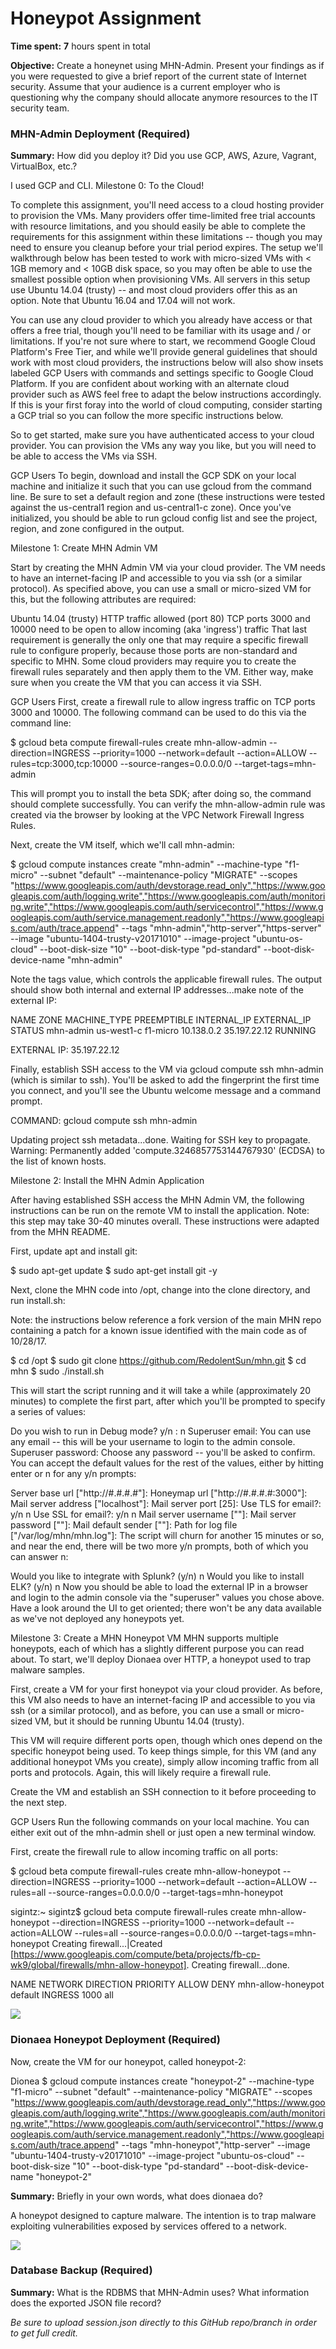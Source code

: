 # Honeypot Assignment

**Time spent:** **7** hours spent in total

**Objective:** Create a honeynet using MHN-Admin. Present your findings as if you were requested to give a brief report of the current state of Internet security. Assume that your audience is a current employer who is questioning why the company should allocate anymore resources to the IT security team.

### MHN-Admin Deployment (Required)

**Summary:** How did you deploy it? Did you use GCP, AWS, Azure, Vagrant, VirtualBox, etc.?

I used GCP and CLI. Milestone 0: To the Cloud!

To complete this assignment, you'll need access to a cloud hosting provider to provision the VMs. Many providers offer time-limited free trial accounts with resource limitations, and you should easily be able to complete the requirements for this assignment within these limitations -- though you may need to ensure you cleanup before your trial period expires. The setup we'll walkthrough below has been tested to work with micro-sized VMs with < 1GB memory and < 10GB disk space, so you may often be able to use the smallest possible option when provisioning VMs. All servers in this setup use Ubuntu 14.04 (trusty) -- and most cloud providers offer this as an option. Note that Ubuntu 16.04 and 17.04 will not work.

You can use any cloud provider to which you already have access or that offers a free trial, though you'll need to be familiar with its usage and / or limitations. If you're not sure where to start, we recommend Google Cloud Platform's Free Tier, and while we'll provide general guidelines that should work with most cloud providers, the instructions below will also show insets labeled GCP Users with commands and settings specific to Google Cloud Platform. If you are confident about working with an alternate cloud provider such as AWS feel free to adapt the below instructions accordingly. If this is your first foray into the world of cloud computing, consider starting a GCP trial so you can follow the more specific instructions below.

So to get started, make sure you have authenticated access to your cloud provider. You can provision the VMs any way you like, but you will need to be able to access the VMs via SSH.

GCP Users To begin, download and install the GCP SDK on your local machine and initialize it such that you can use gcloud from the command line. Be sure to set a default region and zone (these instructions were tested against the us-central1 region and us-central1-c zone). Once you've initialized, you should be able to run gcloud config list and see the project, region, and zone configured in the output.

Milestone 1: Create MHN Admin VM

Start by creating the MHN Admin VM via your cloud provider. The VM needs to have an internet-facing IP and accessible to you via ssh (or a similar protocol). As specified above, you can use a small or micro-sized VM for this, but the following attributes are required:

Ubuntu 14.04 (trusty) HTTP traffic allowed (port 80) TCP ports 3000 and 10000 need to be open to allow incoming (aka 'ingress') traffic That last requirement is generally the only one that may require a specific firewall rule to configure properly, because those ports are non-standard and specific to MHN. Some cloud providers may require you to create the firewall rules separately and then apply them to the VM. Either way, make sure when you create the VM that you can access it via SSH.

GCP Users First, create a firewall rule to allow ingress traffic on TCP ports 3000 and 10000. The following command can be used to do this via the command line:

$ gcloud beta compute firewall-rules create mhn-allow-admin --direction=INGRESS --priority=1000 --network=default --action=ALLOW --rules=tcp:3000,tcp:10000 --source-ranges=0.0.0.0/0 --target-tags=mhn-admin

This will prompt you to install the beta SDK; after doing so, the command should complete successfully. You can verify the mhn-allow-admin rule was created via the browser by looking at the VPC Network Firewall Ingress Rules.

Next, create the VM itself, which we'll call mhn-admin:

$ gcloud compute instances create "mhn-admin" --machine-type "f1-micro" --subnet "default" --maintenance-policy "MIGRATE" --scopes "https://www.googleapis.com/auth/devstorage.read_only","https://www.googleapis.com/auth/logging.write","https://www.googleapis.com/auth/monitoring.write","https://www.googleapis.com/auth/servicecontrol","https://www.googleapis.com/auth/service.management.readonly","https://www.googleapis.com/auth/trace.append" --tags "mhn-admin","http-server","https-server" --image "ubuntu-1404-trusty-v20171010" --image-project "ubuntu-os-cloud" --boot-disk-size "10" --boot-disk-type "pd-standard" --boot-disk-device-name "mhn-admin"

Note the tags value, which controls the applicable firewall rules. The output should show both internal and external IP addresses...make note of the external IP:

NAME ZONE MACHINE_TYPE PREEMPTIBLE INTERNAL_IP EXTERNAL_IP STATUS mhn-admin us-west1-c f1-micro 10.138.0.2 35.197.22.12 RUNNING

EXTERNAL IP: 35.197.22.12

Finally, establish SSH access to the VM via gcloud compute ssh mhn-admin (which is similar to ssh). You'll be asked to add the fingerprint the first time you connect, and you'll see the Ubuntu welcome message and a command prompt.

COMMAND: gcloud compute ssh mhn-admin

Updating project ssh metadata...done. Waiting for SSH key to propagate. Warning: Permanently added 'compute.3246857753144767930' (ECDSA) to the list of known hosts.

Milestone 2: Install the MHN Admin Application

After having established SSH access the MHN Admin VM, the following instructions can be run on the remote VM to install the application. Note: this step may take 30-40 minutes overall. These instructions were adapted from the MHN README.

First, update apt and install git:

$ sudo apt-get update $ sudo apt-get install git -y

Next, clone the MHN code into /opt, change into the clone directory, and run install.sh:

Note: the instructions below reference a fork version of the main MHN repo containing a patch for a known issue identified with the main code as of 10/28/17.

$ cd /opt $ sudo git clone https://github.com/RedolentSun/mhn.git $ cd mhn $ sudo ./install.sh

This will start the script running and it will take a while (approximately 20 minutes) to complete the first part, after which you'll be prompted to specify a series of values:

Do you wish to run in Debug mode? y/n : n Superuser email: You can use any email -- this will be your username to login to the admin console. Superuser password: Choose any password -- you'll be asked to confirm. You can accept the default values for the rest of the values, either by hitting enter or n for any y/n prompts:

Server base url ["http://#.#.#.#"]: Honeymap url ["http://#.#.#.#:3000"]: Mail server address ["localhost"]: Mail server port [25]: Use TLS for email?: y/n n Use SSL for email?: y/n n Mail server username [""]: Mail server password [""]: Mail default sender [""]: Path for log file ["/var/log/mhn/mhn.log"]: The script will churn for another 15 minutes or so, and near the end, there will be two more y/n prompts, both of which you can answer n:

Would you like to integrate with Splunk? (y/n) n Would you like to install ELK? (y/n) n Now you should be able to load the external IP in a browser and login to the admin console via the "superuser" values you chose above. Have a look around the UI to get oriented; there won't be any data available as we've not deployed any honeypots yet.

Milestone 3: Create a MHN Honeypot VM MHN supports multiple honeypots, each of which has a slightly different purpose you can read about. To start, we'll deploy Dionaea over HTTP, a honeypot used to trap malware samples.

First, create a VM for your first honeypot via your cloud provider. As before, this VM also needs to have an internet-facing IP and accessible to you via ssh (or a similar protocol), and as before, you can use a small or micro-sized VM, but it should be running Ubuntu 14.04 (trusty).

This VM will require different ports open, though which ones depend on the specific honeypot being used. To keep things simple, for this VM (and any additional honeypot VMs you create), simply allow incoming traffic from all ports and protocols. Again, this will likely require a firewall rule.

Create the VM and establish an SSH connection to it before proceeding to the next step.

GCP Users Run the following commands on your local machine. You can either exit out of the mhn-admin shell or just open a new terminal window.

First, create the firewall rule to allow incoming traffic on all ports:

$ gcloud beta compute firewall-rules create mhn-allow-honeypot --direction=INGRESS --priority=1000 --network=default --action=ALLOW --rules=all --source-ranges=0.0.0.0/0 --target-tags=mhn-honeypot

sigintz:~ sigintz$ gcloud beta compute firewall-rules create mhn-allow-honeypot --direction=INGRESS --priority=1000 --network=default --action=ALLOW --rules=all --source-ranges=0.0.0.0/0 --target-tags=mhn-honeypot Creating firewall...|Created [https://www.googleapis.com/compute/beta/projects/fb-cp-wk9/global/firewalls/mhn-allow-honeypot]. Creating firewall...done.

NAME NETWORK DIRECTION PRIORITY ALLOW DENY mhn-allow-honeypot default INGRESS 1000 all


<img src="http://g.recordit.co/FrIu2OFLXI.gif">

### Dionaea Honeypot Deployment (Required)

Now, create the VM for our honeypot, called honeypot-2:

Dionea $ gcloud compute instances create "honeypot-2" --machine-type "f1-micro" --subnet "default" --maintenance-policy "MIGRATE" --scopes "https://www.googleapis.com/auth/devstorage.read_only","https://www.googleapis.com/auth/logging.write","https://www.googleapis.com/auth/monitoring.write","https://www.googleapis.com/auth/servicecontrol","https://www.googleapis.com/auth/service.management.readonly","https://www.googleapis.com/auth/trace.append" --tags "mhn-honeypot","http-server" --image "ubuntu-1404-trusty-v20171010" --image-project "ubuntu-os-cloud" --boot-disk-size "10" --boot-disk-type "pd-standard" --boot-disk-device-name "honeypot-2"

**Summary:** Briefly in your own words, what does dionaea do?

A honeypot designed to capture malware. The intention is to trap malware exploiting vulnerabilities exposed by services offered to a network.

<img src="dionaea-honeypot.gif">

### Database Backup (Required) 

**Summary:** What is the RDBMS that MHN-Admin uses? What information does the exported JSON file record?

*Be sure to upload session.json directly to this GitHub repo/branch in order to get full credit.*


